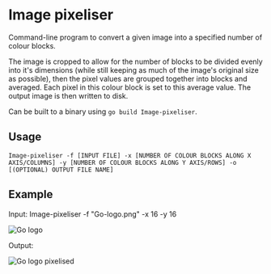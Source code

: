 # Image pixeliser

Command-line program to convert a given image into a specified number of colour blocks. 

The image is cropped to allow for the number of blocks to be divided evenly into it's dimensions (while still keeping as much of the image's original size as possible), then the pixel values are grouped together into blocks and averaged. Each pixel in this colour block is set to this average value. The output image is then written to disk.

Can be built to a binary using ```go build Image-pixeliser```.

## Usage

```Image-pixeliser -f [INPUT FILE] -x [NUMBER OF COLOUR BLOCKS ALONG X AXIS/COLUMNS] -y [NUMBER OF COLOUR BLOCKS ALONG Y AXIS/ROWS] -o [(OPTIONAL) OUTPUT FILE NAME]``` 

## Example

Input: Image-pixeliser -f "Go-logo.png" -x 16 -y 16

![Go logo](examples/Go-logo.png) 

Output:

![Go logo pixelised](examples/Go-logo-pixelised.jpg)